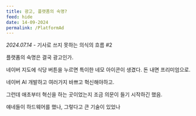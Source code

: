 ```yaml
---
title: 광고, 플랫폼의 숙명?
feed: hide
date: 14-09-2024
permalink: /PlatformAd
---
```

*2024.07.14* - 기사로 쓰지 못하는 의식의 흐름 #2

플랫폼의 숙명은 결국 광고인가.

네이버 지도에 식당 버튼을 누르면 특이한 네모 아이콘이 생겼다. 돈 내면 프리미엄으로.

네이버 AI 개발하고 여러가지 바쁘고 혁신해야하고.

그런데 애초부터 혁신을 하는 곳이었는지 조금 의문이 들기 시작하긴 했음.

얘네들이 하드웨어를 했나, 그렇다고 큰 기술이 있었나
